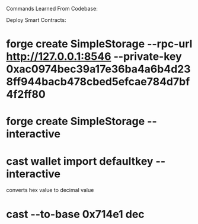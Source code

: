 Commands Learned From Codebase:

Deploy Smart Contracts:
# forge create SimpleStorage --rpc-url http://127.0.0.1:8546 --private-key  0xac0974bec39a17e36ba4a6b4d238ff944bacb478cbed5efcae784d7bf4f2ff80

# forge create SimpleStorage --interactive 

# cast wallet import defaultkey --interactive


converts hex value to decimal value 
# cast --to-base 0x714e1 dec